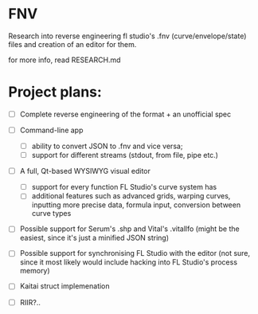 # FNV
Research into reverse engineering fl studio's .fnv (curve/envelope/state) files and creation of an editor for them.

for more info, read RESEARCH.md

# Project plans:
- [ ] Complete reverse engineering of the format + an unofficial spec
- [ ] Command-line app
  * [ ] ability to convert JSON to .fnv and vice versa;
  * [ ] support for different streams (stdout, from file, pipe etc.)
- [ ] A full, Qt-based WYSIWYG visual editor
  * [ ] support for every function FL Studio's curve system has
  * [ ] additional features such as advanced grids, warping curves, inputting more precise data, formula input, conversion between curve types
- [ ] Possible support for Serum's .shp and Vital's .vitallfo (might be the easiest, since it's just a minified JSON string)
- [ ] Possible support for synchronising FL Studio with the editor (not sure, since it most likely would include hacking into FL Studio's process memory)
- [ ] Kaitai struct implemenation


- [ ] RIIR?..

